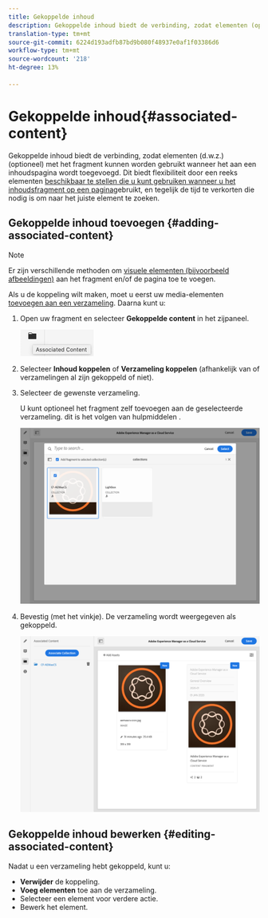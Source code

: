 ```yaml
---
title: Gekoppelde inhoud
description: Gekoppelde inhoud biedt de verbinding, zodat elementen (optioneel) met het fragment kunnen worden gebruikt wanneer het aan een inhoudspagina wordt toegevoegd.
translation-type: tm+mt
source-git-commit: 6224d193adfb87bd9b080f48937e0af1f03386d6
workflow-type: tm+mt
source-wordcount: '218'
ht-degree: 13%

---
```



# Gekoppelde inhoud{#associated-content}

Gekoppelde inhoud biedt de verbinding, zodat elementen (d.w.z.) (optioneel) met het fragment kunnen worden gebruikt wanneer het aan een inhoudspagina wordt toegevoegd. Dit biedt flexibiliteit door een reeks elementen [beschikbaar te stellen die u kunt gebruiken wanneer u het inhoudsfragment op een pagina](/help/sites-cloud/authoring/fundamentals/content-fragments.md#using-associated-content)gebruikt, en tegelijk de tijd te verkorten die nodig is om naar het juiste element te zoeken.

## Gekoppelde inhoud toevoegen {#adding-associated-content}

>[!NOTE]
>
>Er zijn verschillende methoden om [visuele elementen (bijvoorbeeld afbeeldingen)](/help/assets/content-fragments/content-fragments.md#fragments-with-visual-assets) aan het fragment en/of de pagina toe te voegen.

Als u de koppeling wilt maken, moet u eerst uw media-elementen [toevoegen aan een verzameling](/help/assets/manage-collections.md). Daarna kunt u:

1. Open uw fragment en selecteer **Gekoppelde content** in het zijpaneel.

   ![Gekoppelde inhoud](assets/cfm-assoc-content-01.png)

2. Selecteer **Inhoud koppelen** of **Verzameling koppelen** (afhankelijk van of verzamelingen al zijn gekoppeld of niet).
3. Selecteer de gewenste verzameling.

   U kunt optioneel het fragment zelf toevoegen aan de geselecteerde verzameling. dit is het volgen van hulpmiddelen .

   ![Verzameling selecteren](assets/cfm-assoc-content-02.png)

4. Bevestig (met het vinkje). De verzameling wordt weergegeven als gekoppeld.

   ![cfm-6420-05](assets/cfm-assoc-content-03.png)

## Gekoppelde inhoud bewerken {#editing-associated-content}

Nadat u een verzameling hebt gekoppeld, kunt u:

* **Verwijder** de koppeling.
* **Voeg elementen** toe aan de verzameling.
* Selecteer een element voor verdere actie.
* Bewerk het element.
